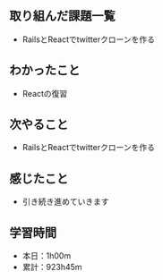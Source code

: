 ## 取り組んだ課題一覧
- RailsとReactでtwitterクローンを作る
## わかったこと
- Reactの復習
## 次やること
- RailsとReactでtwitterクローンを作る
## 感じたこと
- 引き続き進めていきます
## 学習時間
- 本日：1h00m
- 累計：923h45m
